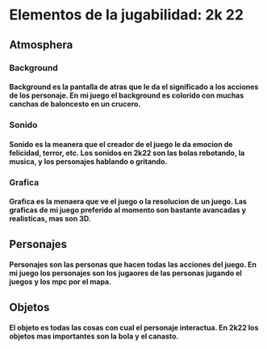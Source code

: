 # Elementos de la jugabilidad: 2k 22

## Atmosphera

### Background
#### Background es la pantalla de atras que le da el significado a los acciones de los personaje. En mi juego el background es colorido con muchas canchas de baloncesto en un crucero.

### Sonido
#### Sonido es la meanera que el creador de el juego le da emocion de felicidad, terror, etc. Los sonidos en 2k22 son las bolas rebotando, la musica, y los personajes hablando o gritando.

### Grafica
#### Grafica es la menaera que ve el juego o la resolucion de un juego. Las graficas de mi juego preferido al momento son bastante avancadas y realisticas, mas son 3D.

## Personajes
#### Personajes son las personas que hacen todas las acciones del juego. En mi juego los personajes son los jugaores de las personas jugando el juegos y los mpc por el mapa.

## Objetos
#### El objeto es todas las cosas con cual el personaje interactua. En 2k22 los objetos mas importantes son la bola y el canasto.
